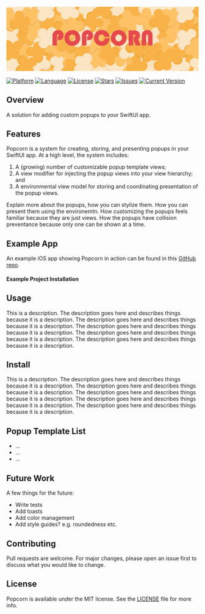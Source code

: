 ![PopcornBanner](./Images/PopcornBanner.png)

[![Platform](http://img.shields.io/badge/platform-iOS-blue.svg?style=flat)](https://developer.apple.com/ios) 
[![Language](http://img.shields.io/badge/language-Swift-brightgreen.svg?style=flat)](https://swift.org) 
[![License](http://img.shields.io/badge/license-MIT-lightgrey.svg?style=flat)](http://mit-license.org) 
[![Stars](https://img.shields.io/github/stars/downtownjakebrown/Popcorn)](https://github.com/downtownjakebrown/Popcorn/stargazers)
[![Issues](https://img.shields.io/github/issues-raw/downtownjakebrown/Popcorn)](https://github.com/downtownjakebrown/Popcorn/issues)
[![Current Version](https://img.shields.io/github/v/tag/downtownjakebrown/Popcorn)](https://github.com/downtownjakebrown/Popcorn)

## Overview

A solution for adding custom popups to your SwiftUI app. 

## Features

Popcorn is a system for creating, storing, and presenting popups in your SwiftUI app. At a high level, the system includes:
1. A (growing) number of customizable popup template views;
2. A view modifier for injecting the popup views into your view hierarchy; and
3. A environmental view model for storing and coordinating presentation of the popup views.

Explain more about the popups, how you can stylize them. How you can present them using the environemtn. How customizing the popups feels familiar because they are just views. How the popups have collision preventance because only one can be shown at a time. 

## Example App

An example iOS app showing Popcorn in action can be found in this [GitHub repo](https://github.com/downtownjakebrown/PopcornExampleApp).

#### Example Project Installation




## Usage

This is a description. The description goes here and describes things because it is a description. The description goes here and describes things because it is a description. The description goes here and describes things because it is a description. The description goes here and describes things because it is a description. The description goes here and describes things because it is a description.

## Install

This is a description. The description goes here and describes things because it is a description. The description goes here and describes things because it is a description. The description goes here and describes things because it is a description. The description goes here and describes things because it is a description. The description goes here and describes things because it is a description.

## Popup Template List
* ...
* ...
* ...

## Future Work

A few things for the future:
* Write tests
* Add toasts
* Add color management
* Add style guides? e.g. roundedness etc.

## Contributing

Pull requests are welcome. For major changes, please open an issue first to discuss what you would like to change.

## License

Popcorn is available under the MIT license. See the [LICENSE](./LICENSE) file for more info.
